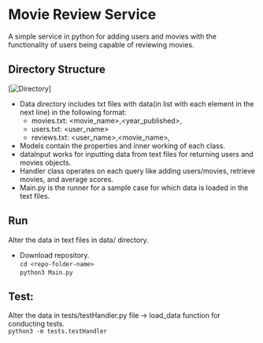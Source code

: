 # Movie Review Service
A simple service in python for adding users and movies with the functionality of users being capable of reviewing movies.

## Directory Structure
[<img src="https://i.imgur.com/wX58lcj.png" alt="Directory">]
- Data directory includes txt files with data(in list with each element in the next line) in the following format:
    - movies.txt: <movie_name>,<year_published>,<genre> 
    - users.txt: <user_name> 
    - reviews.txt: <user_name>,<movie_name>,<score> 
- Models contain the properties and inner working of each class.
- dataInput works for inputting data from text files for returning users and movies objects.
- Handler class operates on each query like adding users/movies, retrieve movies, and average scores. 
- Main.py is the runner for a sample case for which data is loaded in the text files.

## Run
Alter the data in text files in data/ directory.<br/>
- Download repository.<br/>
    `cd <repo-folder-name>`<br/>
    `python3 Main.py`

## Test:
Alter the data in tests/testHandler.py file -> load_data function for conducting tests.<br/>
`python3 -m tests.testHandler`
